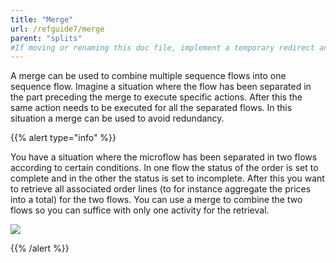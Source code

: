 ```yaml
---
title: "Merge"
url: /refguide7/merge
parent: "splits"
#If moving or renaming this doc file, implement a temporary redirect and let the respective team know they should update the URL in the product. See Mapping to Products for more details.
---
```


A merge can be used to combine multiple sequence flows into one sequence flow. Imagine a situation where the flow has been separated in the part preceding the merge to execute specific actions. After this the same action needs to be executed for all the separated flows. In this situation a merge can be used to avoid redundancy.

{{% alert type="info" %}}

You have a situation where the microflow has been separated in two flows according to certain conditions. In one flow the status of the order is set to complete and in the other the status is set to incomplete. After this you want to retrieve all associated order lines (to for instance aggregate the prices into a total) for the two flows. You can use a merge to combine the two flows so you can suffice with only one activity for the retrieval.

![](/attachments/refguide7/desktop-modeler/application-logic/common-elements/splits/merge/917943.png)

{{% /alert %}}
